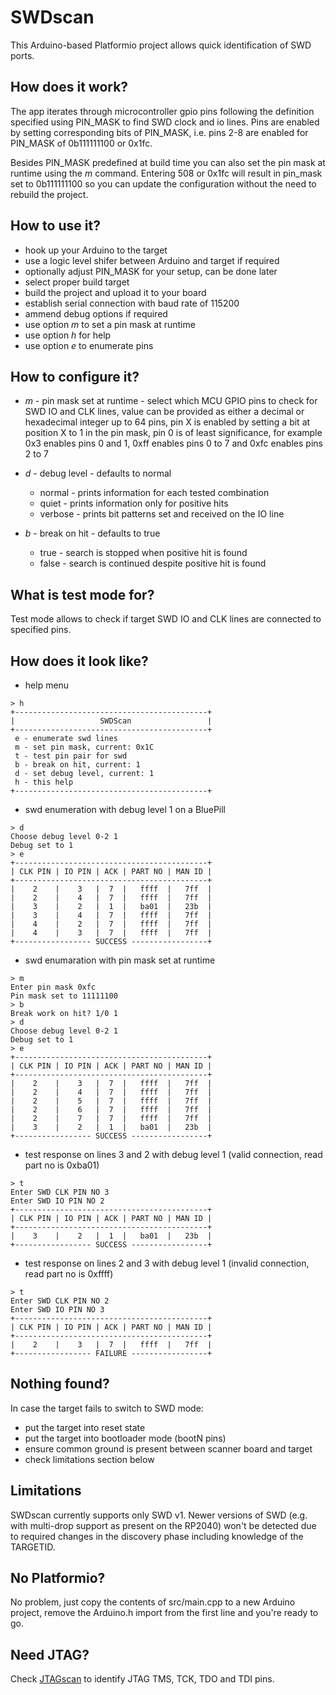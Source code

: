 # SWDscan

This Arduino-based Platformio project allows quick identification of SWD ports.

## How does it work?

The app iterates through microcontroller gpio pins following the definition specified using PIN_MASK to find SWD clock and io lines. Pins are enabled by setting corresponding bits of PIN_MASK, i.e. pins 2-8 are enabled for PIN_MASK of 0b111111100 or 0x1fc.

Besides PIN_MASK predefined at build time you can also set the pin mask at runtime using the
_m_ command. Entering 508 or 0x1fc will result in pin_mask set to 0b111111100 so you can update the configuration
without the need to rebuild the project.

## How to use it?

- hook up your Arduino to the target
- use a logic level shifer between Arduino and target if required
- optionally adjust PIN_MASK for your setup, can be done later
- select proper build target
- build the project and upload it to your board
- establish serial connection with baud rate of 115200
- ammend debug options if required
- use option _m_ to set a pin mask at runtime
- use option _h_ for help
- use option _e_ to enumerate pins

## How to configure it?

- _m_ - pin mask set at runtime - select which MCU GPIO pins to check for SWD IO and CLK lines,
value can be provided as either a decimal or hexadecimal integer up to 64 pins,
pin X is enabled by setting a bit at position X to 1 in the pin mask, pin 0 is of least significance,
for example 0x3 enables pins 0 and 1, 0xff enables pins 0 to 7 and 0xfc enables pins 2 to 7

- _d_ - debug level - defaults to normal
  - normal - prints information for each tested combination
  - quiet - prints information only for positive hits
  - verbose - prints bit patterns set and received on the IO line

- _b_ - break on hit - defaults to true
  - true - search is stopped when positive hit is found
  - false - search is continued despite positive hit is found

## What is test mode for?

Test mode allows to check if target SWD IO and CLK lines are connected to specified pins.

## How does it look like?

- help menu
```
> h
+-------------------------------------------+
|                   SWDScan                 |
+-------------------------------------------+
 e - enumerate swd lines
 m - set pin mask, current: 0x1C
 t - test pin pair for swd
 b - break on hit, current: 1
 d - set debug level, current: 1
 h - this help
+-------------------------------------------+
```

- swd enumeration with debug level 1 on a BluePill
```
> d
Choose debug level 0-2 1
Debug set to 1
> e
+-------------------------------------------+
| CLK PIN | IO PIN | ACK | PART NO | MAN ID |
+-------------------------------------------+
|    2    |    3   |  7  |   ffff  |   7ff  |
|    2    |    4   |  7  |   ffff  |   7ff  |
|    3    |    2   |  1  |   ba01  |   23b  |
|    3    |    4   |  7  |   ffff  |   7ff  |
|    4    |    2   |  7  |   ffff  |   7ff  |
|    4    |    3   |  7  |   ffff  |   7ff  |
+----------------- SUCCESS -----------------+
```

- swd enumaration with pin mask set at runtime
```
> m
Enter pin mask 0xfc
Pin mask set to 11111100
> b
Break work on hit? 1/0 1
> d
Choose debug level 0-2 1
Debug set to 1
> e
+-------------------------------------------+
| CLK PIN | IO PIN | ACK | PART NO | MAN ID |
+-------------------------------------------+
|    2    |    3   |  7  |   ffff  |   7ff  |
|    2    |    4   |  7  |   ffff  |   7ff  |
|    2    |    5   |  7  |   ffff  |   7ff  |
|    2    |    6   |  7  |   ffff  |   7ff  |
|    2    |    7   |  7  |   ffff  |   7ff  |
|    3    |    2   |  1  |   ba01  |   23b  |
+----------------- SUCCESS -----------------+
```

- test response on lines 3 and 2 with debug level 1 (valid connection, read part no is 0xba01)
```
> t
Enter SWD CLK PIN NO 3
Enter SWD IO PIN NO 2
+-------------------------------------------+
| CLK PIN | IO PIN | ACK | PART NO | MAN ID |
+-------------------------------------------+
|    3    |    2   |  1  |   ba01  |   23b  |
+----------------- SUCCESS -----------------+
```

- test response on lines 2 and 3 with debug level 1 (invalid connection, read part no is 0xffff)
```
> t
Enter SWD CLK PIN NO 2
Enter SWD IO PIN NO 3
+-------------------------------------------+
| CLK PIN | IO PIN | ACK | PART NO | MAN ID |
+-------------------------------------------+
|    2    |    3   |  7  |   ffff  |   7ff  |
+----------------- FAILURE -----------------+
```

## Nothing found?

In case the target fails to switch to SWD mode:
- put the target into reset state
- put the target into bootloader mode (bootN pins)
- ensure common ground is present between scanner board and target
- check limitations section below

## Limitations

SWDscan currently supports only SWD v1. Newer versions of SWD (e.g. with multi-drop support as present on the RP2040) won't be detected due to required changes in the discovery phase including knowledge of the TARGETID.

## No Platformio?

No problem, just copy the contents of src/main.cpp to a new Arduino project, remove the Arduino.h import from the first line and you're ready to go.

## Need JTAG?

Check [JTAGscan](https://github.com/szymonh/JTAGscan) to identify JTAG TMS, TCK, TDO and TDI pins.
